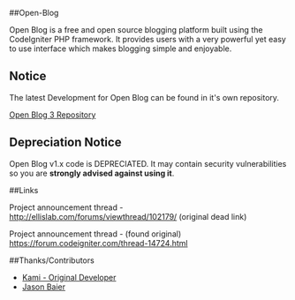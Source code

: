 ##Open-Blog

Open Blog is a free and open source blogging platform built using the CodeIgniter PHP framework. It provides users with a very powerful yet easy to use interface which makes blogging simple and enjoyable.

## Notice

The latest Development for Open Blog can be found in it's own repository.

[Open Blog 3 Repository](https://github.com/enlivenapp/Open-Blog-3)

## Depreciation Notice

Open Blog v1.x code is DEPRECIATED. It may contain security vulnerabilities so you are **strongly advised against using it**. 


##Links

Project announcement thread - http://ellislab.com/forums/viewthread/102179/ (original dead link)

Project announcement thread - (found original) https://forum.codeigniter.com/thread-14724.html


##Thanks/Contributors

* [Kami - Original Developer](https://github.com/Kami)
* [Jason Baier](https://github.com/JasonBaier)